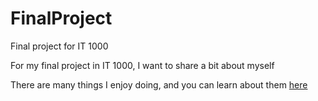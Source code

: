 # FinalProject
 Final project for IT 1000
 
 For my final project in IT 1000, I want to share a bit about myself

There are many things I enjoy doing, and you can learn about them [here](Hobbies.md)

